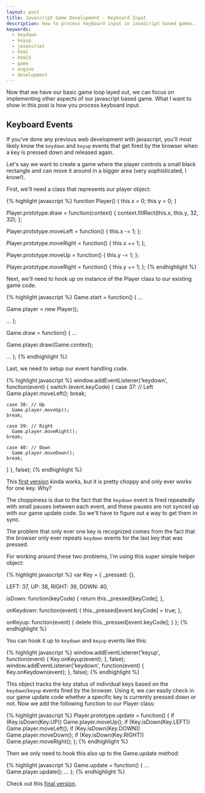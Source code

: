```yaml
---
layout: post
title: Javascript Game Development - Keyboard Input
description: How to process keyboard input in JavaScript based games.
keywords:
  - keydown
  - keyup
  - javascript
  - html
  - html5
  - game
  - engine
  - development
---
```


Now that we have our basic game loop layed out, we can focus on implementing other aspects
of our javascript based game. What I want to show in this post is how you process keyboard
input.

## Keyboard Events

If you've done any previous web development with javascript, you'll most likely know the
`keydown` and `keyup` events that get fired by the browser when a key is pressed down and
released again.

Let's say we want to create a game where the player controls a small black rectangle and
can move it around in a bigger area (very sophisticated, I know!).

First, we'll need a class that represents our player object:

{% highlight javascript %}
function Player() {
  this.x = 0;
  this.y = 0;
}

Player.prototype.draw = function(context) {
  context.fillRect(this.x, this.y, 32, 32);
};

Player.prototype.moveLeft = function() {
  this.x -= 1;
};

Player.prototype.moveRight = function() {
  this.x += 1;
};

Player.prototype.moveUp = function() {
  this.y -= 1;
};

Player.prototype.moveRight = function() {
  this.y += 1;
};
{% endhighlight %}

Next, we'll need to hook up on instance of the Player class to our existing game code.

{% highlight javascript %}
Game.start = function() {
  ...
  
  Game.player = new Player();
  
  ...
};

Game.draw = function() {
  ...
  
  Game.player.draw(Game.context);

  ...
};
{% endhighlight %}

Last, we need to setup our event handling code.

{% highlight javascript %}
window.addEventListener('keydown', function(event) {
  switch (event.keyCode) {
    case 37: // Left
      Game.player.moveLeft();
    break;

    case 38: // Up
      Game.player.moveUp();
    break;

    case 39: // Right
      Game.player.moveRight();
    break;

    case 40: // Down
      Game.player.moveDown();
    break;
  }
}, false);
{% endhighlight %}

This [first version](/examples/player_input/version_1.html) kinda works, but it is pretty
choppy and only ever works for one key. Why?

The choppiness is due to the fact that the `keydown` event is fired repeatedly with small
pauses between each event, and these pauses are not synced up with our game update code.
So we'll have to figure out a way to get them in sync.

The problem that only ever one key is recognized comes from the fact that the browser
only ever repeats `keydown` events for the last key that was pressed.

For working around these two problems, I'm using this super simple helper object:

{% highlight javascript %}
var Key = {
  _pressed: {},

  LEFT: 37,
  UP: 38,
  RIGHT: 39,
  DOWN: 40,
  
  isDown: function(keyCode) {
    return this._pressed[keyCode];
  },
  
  onKeydown: function(event) {
    this._pressed[event.keyCode] = true;
  },
  
  onKeyup: function(event) {
    delete this._pressed[event.keyCode];
  }
};
{% endhighlight %}

You can hook it up to `keydown` and `keyup` events like this:

{% highlight javascript %}
window.addEventListener('keyup', function(event) { Key.onKeyup(event); }, false);
window.addEventListener('keydown', function(event) { Key.onKeydown(event); }, false);
{% endhighlight %}

This object tracks the key status of individual keys based on the `keydown`/`keyup` events
fired by the browser. Using it, we can easily check in our game update code whether a specific
key is currently pressed down or not. Now we add the following function to our Player class:

{% highlight javascript %}
Player.prototype.update = function() {
  if (Key.isDown(Key.UP)) Game.player.moveUp();
  if (Key.isDown(Key.LEFT)) Game.player.moveLeft();
  if (Key.isDown(Key.DOWN)) Game.player.moveDown();
  if (Key.isDown(Key.RIGHT)) Game.player.moveRight();
};
{% endhighlight %}

Then we only need to hook this also up to the Game.update method:

{% highlight javascript %}
Game.update = function() {
  ...
  Game.player.update();
  ...
};
{% endhighlight %}

Check out this [final version](/examples/player_input/version_2.html).
